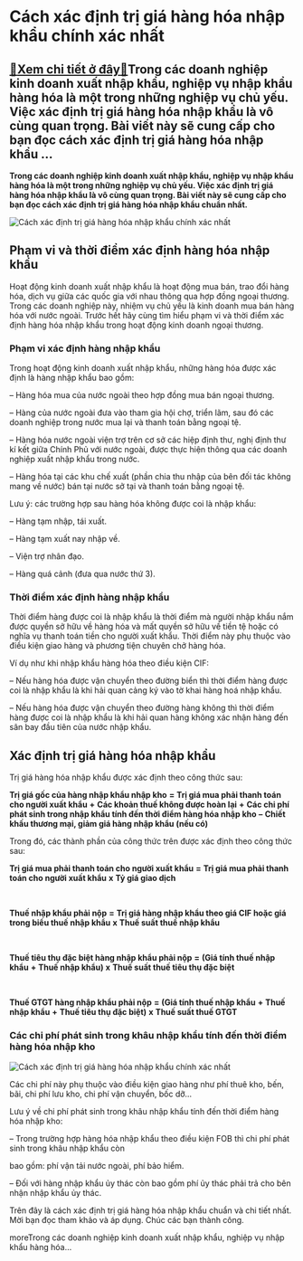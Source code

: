 Cách xác định trị giá hàng hóa nhập khẩu chính xác nhất
=======================================================

[:gift:Xem chi tiết ở đây:gift:](https://hddtvn.com/cach-xac-dinh-tri-gia-hang-hoa-nhap-khau-chinh-xac-nhat/)Trong các doanh nghiệp kinh doanh xuất nhập khẩu, nghiệp vụ nhập khẩu hàng hóa là một trong những nghiệp vụ chủ yếu. Việc xác định trị giá hàng hóa nhập khẩu là vô cùng quan trọng. Bài viết này sẽ cung cấp cho bạn đọc cách xác định trị giá hàng hóa nhập khẩu …
--------------------------------------------------------------------------------------------------------------------------------------------------------------------------------------------------------------------------------------------------------------------

**Trong các doanh nghiệp kinh doanh xuất nhập khẩu, nghiệp vụ nhập khẩu hàng hóa là một trong những nghiệp vụ chủ yếu. Việc xác định trị giá hàng hóa nhập khẩu là vô cùng quan trọng. Bài viết này sẽ cung cấp cho bạn đọc cách xác định trị giá hàng hóa nhập khẩu chuẩn nhất.**


![Cách xác định trị giá hàng hóa nhập khẩu chính xác nhất](https://hddtvn.com/wp-content/uploads/2021/01/xuat20nhap20khau.jpg "Cách xác định trị giá hàng hóa nhập khẩu chính xác nhất")


Phạm vi và thời điểm xác định hàng hóa nhập khẩu
------------------------------------------------


Hoạt động kinh doanh xuất nhập khẩu là hoạt động mua bán, trao đổi hàng hóa, dịch vụ giữa các quốc gia với nhau thông qua hợp đồng ngoại thương. Trong các doanh nghiệp này, nhiệm vụ chủ yếu là kinh doanh mua bán hàng hóa với nước ngoài. Trước hết hãy cùng tìm hiểu phạm vi và thời điểm xác định hàng hóa nhập khẩu trong hoạt động kinh doanh ngoại thương.


### Phạm vi xác định hàng nhập khẩu


Trong hoạt động kinh doanh xuất nhập khẩu, những hàng hóa được xác định là hàng nhập khẩu bao gồm:


– Hàng hóa mua của nước ngoài theo hợp đồng mua bán ngoại thương.


– Hàng của nước ngoài đưa vào tham gia hội chợ, triển lãm, sau đó các doanh nghiệp trong nước mua lại và thanh toán bằng ngoại tệ.


– Hàng hóa nước ngoài viện trợ trên cơ sở các hiệp định thư, nghị định thư kí kết giữa Chính Phủ với nước ngoài, được thực hiện thông qua các doanh nghiệp xuất nhập khẩu trong nước.


– Hàng hóa tại các khu chế xuất (phần chia thu nhập của bên đối tác không mang về nước) bán tại nước sở tại và thanh toán bằng ngoại tệ.


Lưu ý: các trường hợp sau hàng hóa không được coi là nhập khẩu: 


– Hàng tạm nhập, tái xuất.


– Hàng tạm xuất nay nhập về.


– Viện trợ nhân đạo.


– Hàng quá cảnh (đưa qua nước thứ 3).


### Thời điểm xác định hàng nhập khẩu


Thời điểm hàng được coi là nhập khẩu là thời điểm mà người nhập khẩu nắm được quyền sở hữu về hàng hóa và mất quyền sở hữu về tiền tệ hoặc có nghĩa vụ thanh toán tiền cho người xuất khẩu. Thời điểm này phụ thuộc vào điều kiện giao hàng và phương tiện chuyên chở hàng hóa.


Ví dụ như khi nhập khẩu hàng hóa theo điều kiện CIF:


– Nếu hàng hóa được vận chuyển theo đường biển thì thời điểm hàng được coi là nhập khẩu là  khi hải quan cảng ký vào tờ khai hàng hoá nhập khẩu.


–  Nếu hàng hóa được vận chuyển theo đường hàng không thì thời điểm hàng được coi là nhập khẩu là khi hải quan hàng không xác nhận hàng đến sân bay đầu tiên của nước nhập khẩu.


Xác định trị giá hàng hóa nhập khẩu
-----------------------------------


Trị giá hàng hóa nhập khẩu được xác định theo công thức sau:





 **Trị giá gốc của hàng nhập khẩu nhập kho** 
**=**
 **Trị giá mua phải thanh toán cho người xuất khẩu**
**+**
 **Các khoản thuế không được hoàn lại** 
**+**
 **Các chi phí phát sinh trong nhập khẩu tính đến thời điểm hàng hóa nhập kho** 
**–**
**Chiết khấu thương mại, giảm giá hàng nhập khẩu (nếu có)** 



Trong đó, các thành phần của công thức trên được xác định theo công thức sau:





 **Trị giá mua phải thanh toán cho người xuất khẩu** 
**=**
 **Trị giá mua phải thanh toán cho người xuất khẩu** 
**x**
 **Tỷ giá giao dịch** 



 





**Thuế nhập khẩu phải nộp**
**=**
 **Trị giá hàng nhập khẩu theo giá CIF hoặc giá trong biểu thuế nhập khẩu**
**x**
**Thuế suất thuế nhập khẩu**



 





**Thuế tiêu thụ đặc biệt hàng nhập khẩu phải nộp**
**=**
**(Giá tính thuế nhập khẩu**
**+**
**Thuế nhập khẩu)**
**x**
**Thuế suất thuế tiêu thụ đặc biệt**



 





**Thuế GTGT hàng nhập khẩu phải nộp**
**=**
**(Giá tính thuế nhập khẩu**
**+**
**Thuế nhập khẩu**
**+**
**Thuế tiêu thụ đặc biệt)**
**x**
**Thuế suất thuế GTGT**



### **Các chi phí phát sinh trong khâu nhập khẩu tính đến thời điểm hàng hóa nhập** **kho**


![Cách xác định trị giá hàng hóa nhập khẩu chính xác nhất](https://hddtvn.com/wp-content/uploads/2021/01/qui-trinh-xuat-nhap-khau.jpg "Cách xác định trị giá hàng hóa nhập khẩu chính xác nhất")


Các chi phí này phụ thuộc vào điều kiện giao hàng như phí thuê kho, bến, bãi, chi phí lưu kho, chi phí vận chuyển, bốc dỡ… 


Lưu ý về chi phí phát sinh trong khâu nhập khẩu tính đến thời điểm hàng hóa nhập kho:


– Trong trường hợp hàng hóa nhập khẩu theo điều kiện FOB thì chi phí phát sinh trong khâu nhập khẩu còn  

bao gồm: phí vận tải nước ngoài, phí bảo hiểm. 


– Đối với hàng nhập khẩu ủy thác còn bao gồm phí ủy thác phải trả cho bên nhận nhập khẩu ủy thác.


Trên đây là cách xác định trị giá hàng hóa nhập khẩu chuẩn và chi tiết nhất. Mời bạn đọc tham khảo và áp dụng. Chúc các bạn thành công.


moreTrong các doanh nghiệp kinh doanh xuất nhập khẩu, nghiệp vụ nhập khẩu hàng hóa…

